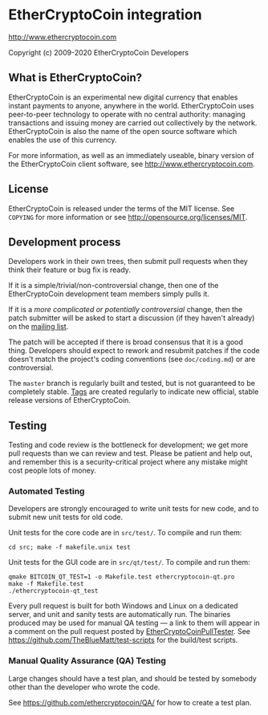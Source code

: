 EtherCryptoCoin integration
================================

http://www.ethercryptocoin.com

Copyright (c) 2009-2020 EtherCryptoCoin Developers

What is EtherCryptoCoin?
----------------

EtherCryptoCoin is an experimental new digital currency that enables instant payments to
anyone, anywhere in the world. EtherCryptoCoin uses peer-to-peer technology to operate
with no central authority: managing transactions and issuing money are carried
out collectively by the network. EtherCryptoCoin is also the name of the open source
software which enables the use of this currency.

For more information, as well as an immediately useable, binary version of
the EtherCryptoCoin client software, see http://www.ethercryptocoin.com.

License
-------

EtherCryptoCoin is released under the terms of the MIT license. See `COPYING` for more
information or see http://opensource.org/licenses/MIT.

Development process
-------------------

Developers work in their own trees, then submit pull requests when they think
their feature or bug fix is ready.

If it is a simple/trivial/non-controversial change, then one of the EtherCryptoCoin
development team members simply pulls it.

If it is a *more complicated or potentially controversial* change, then the patch
submitter will be asked to start a discussion (if they haven't already) on the
[mailing list](http://sourceforge.net/mailarchive/forum.php?forum_name=ethercryptocoin-development).

The patch will be accepted if there is broad consensus that it is a good thing.
Developers should expect to rework and resubmit patches if the code doesn't
match the project's coding conventions (see `doc/coding.md`) or are
controversial.

The `master` branch is regularly built and tested, but is not guaranteed to be
completely stable. [Tags](https://github.com/ethercryptocoin/ethercryptocoin/tags) are created
regularly to indicate new official, stable release versions of EtherCryptoCoin.

Testing
-------

Testing and code review is the bottleneck for development; we get more pull
requests than we can review and test. Please be patient and help out, and
remember this is a security-critical project where any mistake might cost people
lots of money.

### Automated Testing

Developers are strongly encouraged to write unit tests for new code, and to
submit new unit tests for old code.

Unit tests for the core code are in `src/test/`. To compile and run them:

    cd src; make -f makefile.unix test

Unit tests for the GUI code are in `src/qt/test/`. To compile and run them:

    qmake BITCOIN_QT_TEST=1 -o Makefile.test ethercryptocoin-qt.pro
    make -f Makefile.test
    ./ethercryptocoin-qt_test

Every pull request is built for both Windows and Linux on a dedicated server,
and unit and sanity tests are automatically run. The binaries produced may be
used for manual QA testing — a link to them will appear in a comment on the
pull request posted by [EtherCryptoCoinPullTester](https://github.com/EtherCryptoCoinPullTester). See https://github.com/TheBlueMatt/test-scripts
for the build/test scripts.

### Manual Quality Assurance (QA) Testing

Large changes should have a test plan, and should be tested by somebody other
than the developer who wrote the code.

See https://github.com/ethercryptocoin/QA/ for how to create a test plan.
